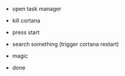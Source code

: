 * open task manager

* kill cortana

* press start

* search something (trigger cortana restart)

* magic

* done
